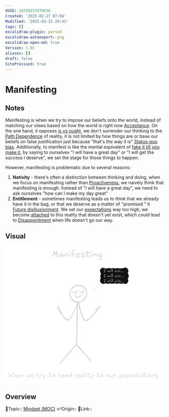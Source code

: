 ```yaml
---
UUID: 20250227070636
Created: '2025-02-27 07:06'
Modified: '2025-03-15 20:42'
tags: []
excalidraw-plugin: parsed
excalidraw-autoexport: png
excalidraw-open-md: true
Version: 1.01
aliases: []
draft: false
SiteProcssed: true
---
```


# Manifesting

## Notes

Manifesting is when we try to impose our beliefs onto the world, instead of matching our views based on how the world is right now [Acceptance](/notes/acceptance.md). On the one hand, it opposes [is vs ought](/notes/is-vs-ought.md), we don't surrender our thinking to the [Path Dependence](/notes/path-dependence.md) of reality, it is not limited by how things are or base our beliefs on false justification just because "that's the way it is" [Status-quo bias](/notes/status-quo-bias.md). Additionally, to manifest is like the mental equivalent of [fake it till you make it](/notes/fake-it-till-you-make-it.md), by saying to ourselves "I will have a great day" or "I will get the success I deserve", we set the stage for those things to happen.

However, manifesting is problematic due to several reasons:
1. **Nativity** - there's often a distinction between thinking and doing, when we focus on manifesting rather than [Proactiveness](/notes/proactiveness.md), we naively think that manifesting is enough. Instead of "I will have a great day", we need to ask ourselves "how can I make my day great"
2. **Entitlement** - sometimes manifesting leads us to think that we already have it in the bag, or that we deserve as a matter of "promised " it [Future disillusionment](/notes/future-disillusionment.md). We set our [expectations](/notes/expectations.md) way too high, we become [attached](/notes/attachment.md) to this reality that doesn't yet exist, which could lead to [Disappointment](/notes/disappointment.md) when life doesn't go our way.

## Visual

![manifesting.webp](/notes/manifesting.webp)

## Overview
🔼Topic:: [Mindset (MOC)](/mocs/mindset-moc.md)
↩️Origin::
🔗Link::

